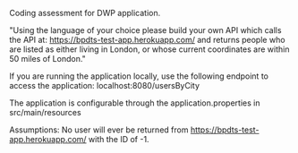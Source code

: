 Coding assessment for DWP application.

"Using the language of your choice please build your own API which calls the API at:
https://bpdts-test-app.herokuapp.com/
and returns people who are listed as either living in London, or whose current
coordinates are within 50 miles of London."

If you are running the application locally, use the following endpoint to access the application:
localhost:8080/usersByCity

The application is configurable through the application.properties in src/main/resources

Assumptions:
No user will ever be returned from https://bpdts-test-app.herokuapp.com/ with the ID of -1.